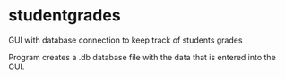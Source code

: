 # studentgrades
GUI with database connection to keep track of students grades

Program creates a .db database file with the data that is entered into the GUI.
